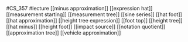 #CS_357
#lecture
[[minus approximation]]
[[expression hat]]
[[measurement starting]]
[[measurement tree]]
[[sine series]]
[[hat foot]]
[[hat approximation]]
[[height tree expression]]
[[foot top]]
[[height tree]]
[[hat minus]]
[[height foot]]
[[impact source]]
[[notation quotient]]
[[approximation tree]]
[[vehicle approximation]]
